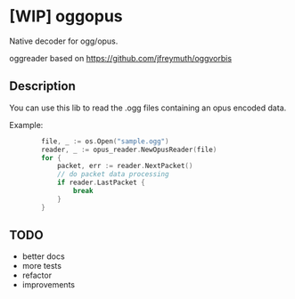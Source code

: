 # [WIP] oggopus

Native decoder for ogg/opus.

oggreader based on https://github.com/jfreymuth/oggvorbis

## Description

You can use this lib to read the .ogg files containing an opus encoded data.

Example:
```go
        file, _ := os.Open("sample.ogg")
        reader, _ := opus_reader.NewOpusReader(file)
        for {
            packet, err := reader.NextPacket()
            // do packet data processing
            if reader.LastPacket {
                break
            }
        }       
```

## TODO
- better docs
- more tests
- refactor
- improvements
